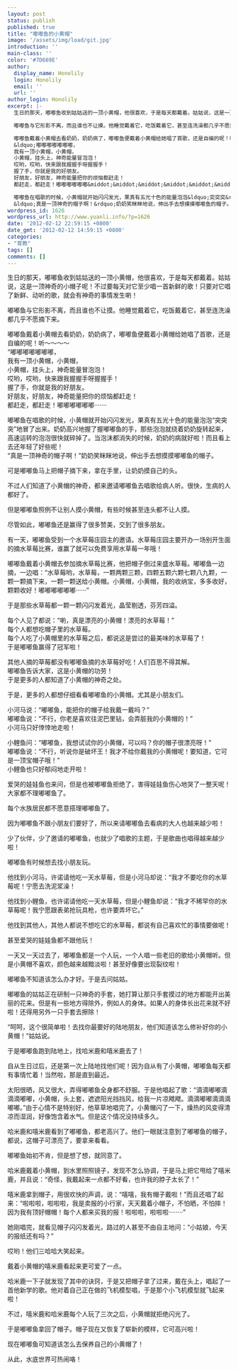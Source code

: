 ```yaml
---
layout: post
status: publish
published: true
title: "嘟嘟鱼的小黄帽"
image: '/assets/img/load/git.jpg'
introduction: ''
main-class: ''
color: '#7D669E'
author:
  display_name: Honolily
  login: Honolily
  email: ''
  url: ''
author_login: Honolily
excerpt: |-
  生日的那天，嘟嘟鱼收到姑姑送的一顶小黄帽，他很喜欢，于是每天都戴着。姑姑说，这是一顶神奇的小帽子呢！不过要每天对它至少唱一首新鲜的歌！只要对它唱了新鲜、动听的歌，就会有神奇的事情发生喲！

  嘟嘟鱼与它形影不离，而且谁也不让摸。他睡觉戴着它，吃饭戴着它，甚至连洗澡都几乎不愿摘下来。

  嘟嘟鱼戴着小黄帽去看奶奶，奶奶病了，嘟嘟鱼便戴着小黄帽给她唱了首歌，还是自编的呢！听～～～～
  &ldquo;嘟嘟嘟嘟嘟嘟嘟，
  我有一顶小黄帽，小黄帽，
  小黄帽，挂头上，神奇能量冒泡泡！
  哎哟，哎哟，快来跟我握握手呀握握手！
  握了手，你就是我的好朋友。
  好朋友，好朋友，神奇能量把你的烦恼都赶走！
  都赶走，都赶走！嘟嘟嘟嘟嘟嘟&middot;&middot;&middot;&middot;&middot;&middot;&middot;

  嘟嘟鱼在唱歌的时候，小黄帽就开始闪闪发光，果真有五光十色的能量泡泡&ldquo;突突突&rdquo;地冒了出来。奶奶高兴地握了握嘟嘟鱼的手，那些泡泡就绕着奶奶旋转起来，高速运转的泡泡很快就碎掉了。当泡沫都消失的时候，奶奶的病就好啦！而且看上去还年轻了好些呢！
  &ldquo;真是一顶神奇的帽子啊！&rdquo;奶奶笑眯眯地说，伸出手去想摸摸嘟嘟鱼的帽子。
wordpress_id: 1626
wordpress_url: http://www.yuanli.info/?p=1626
date: '2012-02-12 22:59:15 +0800'
date_gmt: '2012-02-12 14:59:15 +0800'
categories:
- "育教"
tags: []
comments: []
---
```

<p>生日的那天，嘟嘟鱼收到姑姑送的一顶小黄帽，他很喜欢，于是每天都戴着。姑姑说，这是一顶神奇的小帽子呢！不过要每天对它至少唱一首新鲜的歌！只要对它唱了新鲜、动听的歌，就会有神奇的事情发生喲！</p>
<p>嘟嘟鱼与它形影不离，而且谁也不让摸。他睡觉戴着它，吃饭戴着它，甚至连洗澡都几乎不愿摘下来。</p>
<p>嘟嘟鱼戴着小黄帽去看奶奶，奶奶病了，嘟嘟鱼便戴着小黄帽给她唱了首歌，还是自编的呢！听～～～～<br />
&ldquo;嘟嘟嘟嘟嘟嘟嘟，<br />
我有一顶小黄帽，小黄帽，<br />
小黄帽，挂头上，神奇能量冒泡泡！<br />
哎哟，哎哟，快来跟我握握手呀握握手！<br />
握了手，你就是我的好朋友。<br />
好朋友，好朋友，神奇能量把你的烦恼都赶走！<br />
都赶走，都赶走！嘟嘟嘟嘟嘟嘟&middot;&middot;&middot;&middot;&middot;&middot;&middot;</p>
<p>嘟嘟鱼在唱歌的时候，小黄帽就开始闪闪发光，果真有五光十色的能量泡泡&ldquo;突突突&rdquo;地冒了出来。奶奶高兴地握了握嘟嘟鱼的手，那些泡泡就绕着奶奶旋转起来，高速运转的泡泡很快就碎掉了。当泡沫都消失的时候，奶奶的病就好啦！而且看上去还年轻了好些呢！<br />
&ldquo;真是一顶神奇的帽子啊！&rdquo;奶奶笑眯眯地说，伸出手去想摸摸嘟嘟鱼的帽子。<a id="more"></a><a id="more-1626"></a></p>
<p>可是嘟嘟鱼马上把帽子摘下来，拿在手里，让奶奶摸自己的头。</p>
<p>不过人们知道了小黄帽的神奇，都来邀请嘟嘟鱼去唱歌给病人听。很快，生病的人都好了。</p>
<p>但是嘟嘟鱼照例不让别人摸小黄帽，有些时候甚至连头都不让人摸。</p>
<p>尽管如此，嘟嘟鱼还是赢得了很多赞美，交到了很多朋友。</p>
<p>有一天，嘟嘟鱼受到一个水草莓庄园主的邀请。水草莓庄园主要开办一场别开生面的摘水草莓比赛，谁赢了就可以免费享用水草莓一年哦！</p>
<p>嘟嘟鱼戴着小黄帽去参加摘水草莓比赛，他把帽子倒过来盛水草莓。嘟嘟鱼一边摘，一边唱：&ldquo;水草莓哟，水草莓，一颗两颗三颗，四颗五颗六颗七颗八九颗，一颗一颗摘下来，一颗一颗送给小黄帽。小黄帽，小黄帽，我的收纳宝，多多收好，颗颗收好！嘟嘟嘟嘟嘟嘟&middot;&middot;&middot;&middot;&middot;&middot;&rdquo;</p>
<p>于是那些水草莓都一颗一颗闪闪发着光，晶莹剔透，芬芳四溢。</p>
<p>每个人见了都说：&ldquo;喲，真是漂亮的小黄帽！漂亮的水草莓！&rdquo;<br />
每个人都想吃帽子里的水草莓。<br />
每个人吃了小黄帽里的水草莓之后，都说这是尝过的最美味的水草莓了！<br />
于是嘟嘟鱼赢得了冠军啦！</p>
<p>其他人摘的草莓都没有嘟嘟鱼摘的水草莓好吃！人们百思不得其解。<br />
嘟嘟鱼告诉大家，这是小黄帽的功劳！<br />
于是更多的人都知道了小黄帽的神奇之处。</p>
<p>于是，更多的人都想仔细看看嘟嘟鱼的小黄帽。尤其是小朋友们。</p>
<p>小河马说：&ldquo;嘟嘟鱼，能把你的帽子给我戴一戴吗？&rdquo;<br />
嘟嘟鱼说：&ldquo;不行，你老是喜欢往泥巴里钻，会弄脏我的小黄帽的！&rdquo;<br />
小河马只好悻悻地走啦！</p>
<p>小鲤鱼问：&ldquo;嘟嘟鱼，我想试试你的小黄帽，可以吗？你的帽子很漂亮呀！&rdquo;<br />
嘟嘟鱼说：&ldquo;不行，听说你是破坏王！我才不给你戴我的小黄帽呢！要知道，它可是一顶宝帽子哦！&rdquo;<br />
小鲤鱼也只好郁闷地走开啦！</p>
<p>爱哭的娃娃鱼也来问，但是也被嘟嘟鱼拒绝了，害得娃娃鱼伤心地哭了一整天呢！<br />
大家都不理嘟嘟鱼了。</p>
<p>每个水族居民都不愿意搭理嘟嘟鱼了。</p>
<p>因为嘟嘟鱼不跟小朋友们要好了，所以来请嘟嘟鱼去看病的大人也越来越少啦！</p>
<p>少了伙伴，少了邀请的嘟嘟鱼，也就少了唱歌的主题，于是歌曲也唱得越来越少啦！</p>
<p>嘟嘟鱼有时候想去找小朋友玩。</p>
<p>他找到小河马，许诺请他吃一天水草莓，但是小河马却说：&ldquo;我才不要吃你的水草莓呢！宁愿去洗泥浆澡！</p>
<p>他找到小鲤鱼，也许诺请他吃一天水草莓，但是小鲤鱼却说：&ldquo;我才不稀罕你的水草莓呢！我宁愿跟表弟抢玩具枪，也许要弄坏它。&rdquo;</p>
<p>他找到其他人，其他人都说不想吃它的水草莓，都说有自己喜欢忙的事情要做呢！</p>
<p>甚至爱哭的娃娃鱼都不跟他玩！</p>
<p>一天又一天过去了，嘟嘟鱼都是一个人玩，一个人唱一些老旧的歌给小黄帽听。但是小黄帽不喜欢，颜色越来越黯淡啦！甚至好像要出现裂纹啦！</p>
<p>嘟嘟鱼不知道该怎么办才好。于是去问姑姑。</p>
<p>嘟嘟鱼的姑姑正在研制一只神奇的手套，她打算让那只手套摸过的地方都能开出美丽的花来。但是有一些地方得除外，例如人的身体。如果人的身体长出花来就不好啦！还得用另外一只手套去擦除！</p>
<p>&ldquo;呵呵，这个很简单啦！去找你最要好的陆地朋友，他们知道该怎么修补好你的小黄帽！&rdquo;姑姑说。</p>
<p>于是嘟嘟鱼跑到陆地上，找哈米鹿和嘻米鹿去了！</p>
<p>自从生日过后，还是第一次上陆地找他们呢！因为自从有了小黄帽，嘟嘟鱼每天都有事情忙着！当然啦，那是直到最近。</p>
<p>太阳很晒，风又很大，弄得嘟嘟鱼全身都不舒服。于是他唱起了歌：&ldquo;滴滴嘟嘟滴滴滴嘟嘟，小黄帽，头上套，遮遮阳光挡挡风，给我一片凉飕飕。滴滴嘟嘟滴滴滴嘟嘟。&rdquo;由于心情不是特别好，他草草地唱完了。小黄帽闪了一下，燥热的风变得清凉而湿润，好像饱含着水气。但是这个情况没持续多久。</p>
<p>哈米鹿和嘻米鹿看到了嘟嘟鱼，都老高兴了。他们一眼就注意到了嘟嘟鱼的帽子，都说，这帽子可漂亮了，要拿来看看。</p>
<p>嘟嘟鱼始初不肯，但是想了想，就同意了。</p>
<p>哈米鹿戴着小黄帽，到水里照照镜子，发现不怎么协调，于是马上把它甩给了嘻米鹿，并且说：&ldquo;奇怪，我戴起来一点都不好看，也许我的脖子太长了！&rdquo;</p>
<p>嘻米鹿拿到帽子，用很欢快的声调，说：&ldquo;嘻嘻，我有帽子戴啦！&rdquo;而且还唱了起来：&ldquo;啦啦啦，啦啦啦，我是卖报的小行家，天天戴着小帽子，不怕晒，不怕摔！因为我有顶好帽帽！每个人都来买我的报！啦啦啦，啦啦啦&middot;&middot;&middot;&middot;&middot;&middot;&middot;&middot;&rdquo;</p>
<p>她刚唱完，就看见帽子闪闪发着光，路过的人甚至不由自主地问：&ldquo;小姑娘，今天的报纸还有吗？&rdquo;</p>
<p>哎哟！他们三哈哈大笑起来。</p>
<p>戴着小黄帽的嘻米鹿看起来更可爱了一点。</p>
<p>哈米鹿一下子就发现了其中的诀窍，于是又把帽子拿了过来，戴在头上，唱起了一首他新学的歌。他对着自己正在做的飞机模型唱，于是那个小飞机模型就飞起来啦！</p>
<p>不过，嘻米鹿和哈米鹿每个人玩了三次之后，小黄帽就拒绝闪光了。</p>
<p>于是嘟嘟鱼拿回了帽子。帽子现在又恢复了崭新的模样，它可高兴啦！</p>
<p>现在嘟嘟鱼可知道该怎么去保养自己的小黄帽了！</p>
<p>从此，水底世界可热闹咯！</p>
